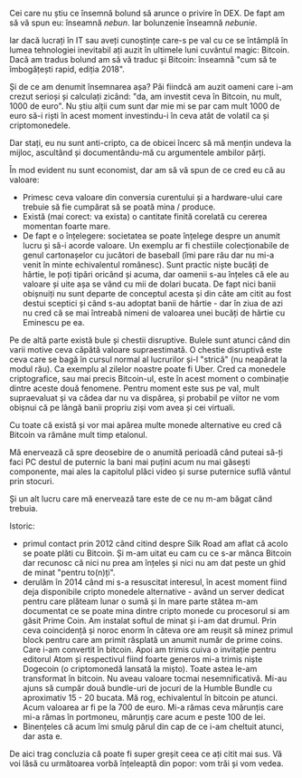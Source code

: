 Cei care nu știu ce însemnă bolund să arunce o privire în DEX. De fapt am să vă spun eu: înseamnă *nebun*. Iar bolunzenie înseamnă *nebunie*.

Iar dacă lucrați în IT sau aveți cunoștințe care-s pe val cu ce se întâmplă în lumea tehnologiei inevitabil ați auzit în ultimele luni cuvântul magic: Bitcoin. Dacă am tradus bolund am să vă traduc și Bitcoin: înseamnă "cum să te îmbogățești rapid, ediția 2018".

Și de ce am denumit însemnarea așa? Păi fiindcă am auzit oameni care i-am crezut serioși și calculați zicând: "da, am investit ceva în Bitcoin, nu mult, 1000 de euro". Nu știu alții cum sunt dar mie mi se par cam mult 1000 de euro să-i riști în acest moment investindu-i în ceva atât de volatil ca și criptomonedele.

Dar stați, eu nu sunt anti-cripto, ca de obicei încerc să mă mențin undeva la mijloc, ascultând și documentându-mă cu argumentele ambilor părți.

În mod evident nu sunt economist, dar am să vă spun de ce cred eu că au valoare:

- Primesc ceva valoare din conversia curentului și a hardware-ului care trebuie să fie cumpărat să se poată mina / produce.
- Există (mai corect: va exista) o cantitate finită corelată cu cererea momentan foarte mare.
- De fapt e o înțelegere: societatea se poate înțelege despre un anumit lucru și să-i acorde valoare. Un exemplu ar fi chestiile colecționabile de genul cartonașelor cu jucători de baseball (îmi pare rău dar nu mi-a venit în minte echivalentul românesc). Sunt practic niște bucăți de hârtie, le poți tipări oricând și acuma, dar oamenii s-au înțeles că ele au valoare și uite așa se vând cu mii de dolari bucata. De fapt nici banii obișnuiți nu sunt departe de conceptul acesta și din câte am citit au fost destui sceptici și când s-au adoptat banii de hârtie - dar în ziua de azi nu cred că se mai întreabă nimeni de valoarea unei bucăți de hârtie cu Eminescu pe ea.

Pe de altă parte există bule și chestii disruptive. Bulele sunt atunci când din varii motive ceva căpătă valoare supraestimată. O chestie disruptivă este ceva care se bagă în cursul normal al lucrurilor și-l "strică" (nu neapărat la modul rău). Ca exemplu al zilelor noastre poate fi Uber. Cred ca monedele criptografice, sau mai precis Bitcoin-ul, este în acest moment o combinație dintre aceste două fenomene. Pentru moment este sus pe val, mult supraevaluat și va cădea dar nu va dispărea, și probabil pe viitor ne vom obișnui că pe lângă banii propriu ziși vom avea și cei virtuali.

Cu toate că există și vor mai apărea multe monede alternative eu cred că Bitcoin va rămâne mult timp etalonul.

Mă enervează că spre deosebire de o anumită perioadă când puteai să-ți faci PC destul de puternic la bani mai puțini acum nu mai găsești componente, mai ales la capitolul plăci video și surse puternice suflă vântul prin stocuri.

Și un alt lucru care mă enervează tare este de ce nu m-am băgat când trebuia.

Istoric:

- primul contact prin 2012 când citind despre Silk Road am aflat că acolo se poate plăti cu Bitcoin. Și m-am uitat eu cam cu ce s-ar mânca Bitcoin dar recunosc că nici nu prea am înțeles și nici nu am dat peste un ghid de minat "pentru to(n)ți".
- derulăm în 2014 când mi s-a resuscitat interesul, în acest moment fiind deja disponibile cripto monedele alternative - având un server dedicat pentru care plăteam lunar o sumă și în mare parte stătea m-am documentat ce se poate mina dintre cripto monede cu procesorul si am găsit Prime Coin. Am instalat softul de minat și i-am dat drumul. Prin ceva coincidență și noroc enorm în câteva ore am reușit să minez primul block pentru care am primit răsplată un anumit număr de prime coins. Care i-am convertit în bitcoin. Apoi am trimis cuiva o invitație pentru editorul Atom și respectivul fiind foarte generos mi-a trimis niște Dogecoin (o criptomonedă lansată la mișto). Toate astea le-am transformat în bitcoin. Nu aveau valoare tocmai nesemnificativă. Mi-au ajuns să cumpăr două bundle-uri de jocuri de la Humble Bundle cu aproximativ 15 - 20 bucata. Mă rog, echivalentul în bitcoin pe atunci. Acum valoarea ar fi pe la 700 de euro. Mi-a rămas ceva mărunțis care mi-a rămas în portmoneu, mărunțiș care acum e peste 100 de lei.
- Binențeles că acum îmi smulg părul din cap de ce i-am cheltuit atunci, dar asta e.

De aici trag concluzia că poate fi super greșit ceea ce ați citit mai sus. Vă voi lăsă cu următoarea vorbă înțeleaptă din popor: vom trăi și vom vedea.